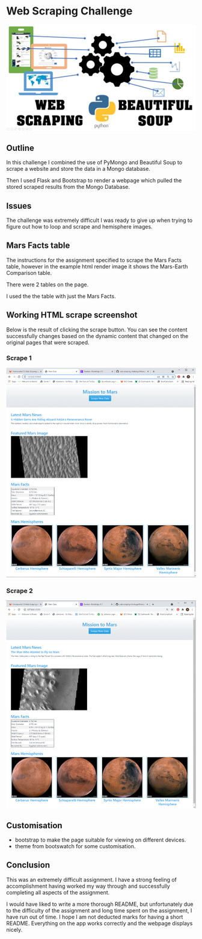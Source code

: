 # Web Scraping Challenge
![Header Beautiful Soup](readme-header.jpg)

## Outline

In this challenge I combined the use of PyMongo and Beautiful Soup to scrape a website and store the data in a Mongo database.

Then I used Flask and Bootstrap to render a webpage which pulled the stored scraped results from the Mongo Database.

## Issues
The challenge was extremely difficult I was ready to give up when trying to figure out how to loop and scrape and hemisphere images.


## Mars Facts table
The instructions for the assignment specified to scrape the Mars Facts table, however in the example html render image it shows the Mars-Earth Comparison table.

There were 2 tables on the page.

I used the the table with just the Mars Facts.

## Working HTML scrape screenshot
Below is the result of clicking the scrape button. You can see the content successfully changes based on the dynamic content that changed on the original pages that were scraped.
### Scrape 1
![Scrape 1](Missions_to_Mars/screenshots/scrape-1.png)

### Scrape 2
![Scrape 2](Missions_to_Mars/screenshots/scrape-2.png)

## Customisation

* bootstrap to make the page suitable for viewing on different devices.
* theme from bootswatch for some customisation.


## Conclusion
This was an extremely difficult assignment. I have a strong feeling of accomplishment having worked my way through and successfully completing all aspects of the assignment.

I would have liked to write a more thorough README, but unfortunately due to the difficulty of the assignment and long time spent on the assignment, I have run out of time. I hope I am not deducted marks for having a short README. Everything on the app works correctly and the webpage displays nicely.